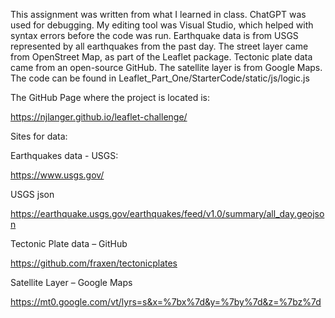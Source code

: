 This assignment was written from what I learned in class. ChatGPT was used for debugging. My editing tool was Visual Studio, which helped with syntax errors before the code was run. Earthquake data is from USGS represented by all earthquakes from the past day. The street layer came from OpenStreet Map, as part of the Leaflet package. Tectonic plate data came from an open-source GitHub. The satellite layer is from Google Maps. 
The code can be found in Leaflet_Part_One/StarterCode/static/js/logic.js

The GitHub Page where the project is located is: 

https://njlanger.github.io/leaflet-challenge/

Sites for data:

Earthquakes data - USGS:

https://www.usgs.gov/

USGS json

https://earthquake.usgs.gov/earthquakes/feed/v1.0/summary/all_day.geojson

Tectonic Plate data – GitHub

https://github.com/fraxen/tectonicplates

Satellite Layer – Google Maps

https://mt0.google.com/vt/lyrs=s&x=%7bx%7d&y=%7by%7d&z=%7bz%7d
